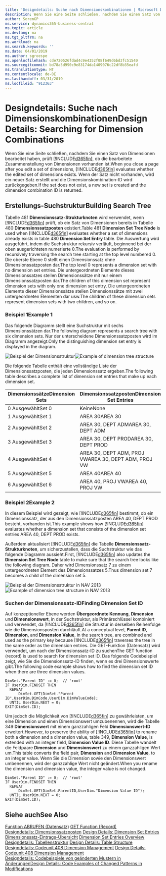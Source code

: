 ```yaml
---
title: 'Designdetails: Suche nach Dimensionskombinationen | Microsoft Docs'
description: Wenn Sie eine Seite schließen, nachdem Sie einen Satz von Dimensionen bearbeitet haben, prüft Business Central, ob die bearbeitete Zusammenstellung von Dimensionen vorhanden ist. Wenn der Satz nicht vorhanden, wird ein neuer Satz erstellt und die Dimensionskombination-ID wird zurückgegeben.
author: SorenGP
ms.service: dynamics365-business-central
ms.topic: article
ms.devlang: na
ms.tgt_pltfrm: na
ms.workload: na
ms.search.keywords: ''
ms.date: 04/01/2019
ms.author: sgroespe
ms.openlocfilehash: cde720526fdad4c9e4352f08f649d6bd3fc51540
ms.sourcegitcommit: bd78a5d990c9e83174da1409076c22df8b35eafd
ms.translationtype: HT
ms.contentlocale: de-DE
ms.lasthandoff: 03/31/2019
ms.locfileid: "912363"
---
```

# <a name="design-details-searching-for-dimension-combinations"></a><span data-ttu-id="9ed93-104">Designdetails: Suche nach Dimensionskombinationen</span><span class="sxs-lookup"><span data-stu-id="9ed93-104">Design Details: Searching for Dimension Combinations</span></span>
<span data-ttu-id="9ed93-105">Wenn Sie eine Seite schließen, nachdem Sie einen Satz von Dimensionen bearbeitet haben, prüft [!INCLUDE[d365fin](includes/d365fin_md.md)], ob die bearbeitete Zusammenstellung von Dimensionen vorhanden ist.</span><span class="sxs-lookup"><span data-stu-id="9ed93-105">When you close a page after you edit a set of dimensions, [!INCLUDE[d365fin](includes/d365fin_md.md)] evaluates whether the edited set of dimensions exists.</span></span> <span data-ttu-id="9ed93-106">Wenn der Satz nicht vorhanden, wird ein neuer Satz erstellt und die Dimensionskombination-ID wird zurückgegeben.</span><span class="sxs-lookup"><span data-stu-id="9ed93-106">If the set does not exist, a new set is created and the dimension combination ID is returned.</span></span>  

## <a name="building-search-tree"></a><span data-ttu-id="9ed93-107">Erstellungs-Suchstruktur</span><span class="sxs-lookup"><span data-stu-id="9ed93-107">Building Search Tree</span></span>  
 <span data-ttu-id="9ed93-108">Tabelle 481 **Dimensionssatz-Strukturknoten** wird verwendet, wenn [!INCLUDE[d365fin](includes/d365fin_md.md)] prüft, ob ein Satz von Dimensionen bereits in Tabelle 480 **Dimensionssatzposten** existiert.</span><span class="sxs-lookup"><span data-stu-id="9ed93-108">Table 481 **Dimension Set Tree Node** is used when [!INCLUDE[d365fin](includes/d365fin_md.md)] evaluates whether a set of dimensions already exists in table 480 **Dimension Set Entry** table.</span></span> <span data-ttu-id="9ed93-109">Die Auswertung wird ausgeführt, indem die Suchstruktur rekursiv verläuft, beginnend bei der oben ausgerichteten numerierte 0.</span><span class="sxs-lookup"><span data-stu-id="9ed93-109">The evaluation is performed by recursively traversing the search tree starting at the top level numbered 0.</span></span> <span data-ttu-id="9ed93-110">Die oberste Ebene 0 stellt einen Dimensionssatz ohne Dimensionssatzposten dar.</span><span class="sxs-lookup"><span data-stu-id="9ed93-110">The top level 0 represents a dimension set with no dimension set entries.</span></span> <span data-ttu-id="9ed93-111">Die untergeordneten Elemente dieses Dimensionssatzes stellen Dimensionssätze mit nur einem Dimensionssatzposten dar.</span><span class="sxs-lookup"><span data-stu-id="9ed93-111">The children of this dimension set represent dimension sets with only one dimension set entry.</span></span> <span data-ttu-id="9ed93-112">Die untergeordneten Elemente dieser Dimensionssätze stellen Dimensionssätze mit zwei untergeordneten Elementen dar usw.</span><span class="sxs-lookup"><span data-stu-id="9ed93-112">The children of these dimension sets represent dimension sets with two children, and so on.</span></span>  

### <a name="example-1"></a><span data-ttu-id="9ed93-113">Beispiel 1</span><span class="sxs-lookup"><span data-stu-id="9ed93-113">Example 1</span></span>  
 <span data-ttu-id="9ed93-114">Das folgende Diagramm stellt eine Suchstruktur mit sechs Dimensionssätzen dar.</span><span class="sxs-lookup"><span data-stu-id="9ed93-114">The following diagram represents a search tree with six dimension sets.</span></span> <span data-ttu-id="9ed93-115">Nur der unterscheidene Dimensionssatzposten wird im Diagramm angezeigt.</span><span class="sxs-lookup"><span data-stu-id="9ed93-115">Only the distinguishing dimension set entry is displayed in the diagram.</span></span>  

 <span data-ttu-id="9ed93-116">![Beispiel der Dimensionsstruktur](media/nav2013_dimension_tree.png "Beispiel der Dimensionsstruktur")</span><span class="sxs-lookup"><span data-stu-id="9ed93-116">![Example of dimension tree structure](media/nav2013_dimension_tree.png "Example of dimension tree structure")</span></span>  

 <span data-ttu-id="9ed93-117">Die folgende Tabelle enthält eine vollständige Liste der Dimensionssatzposten, die jeden Dimensionssatz ergeben.</span><span class="sxs-lookup"><span data-stu-id="9ed93-117">The following table describes a complete list of dimension set entries that make up each dimension set.</span></span>  

|<span data-ttu-id="9ed93-118">Dimensionssätze</span><span class="sxs-lookup"><span data-stu-id="9ed93-118">Dimension Sets</span></span>|<span data-ttu-id="9ed93-119">Dimensionssatzposten</span><span class="sxs-lookup"><span data-stu-id="9ed93-119">Dimension Set Entries</span></span>|  
|--------------------|---------------------------|  
|<span data-ttu-id="9ed93-120">0 Ausgewählt</span><span class="sxs-lookup"><span data-stu-id="9ed93-120">Set 0</span></span>|<span data-ttu-id="9ed93-121">Keine</span><span class="sxs-lookup"><span data-stu-id="9ed93-121">None</span></span>|  
|<span data-ttu-id="9ed93-122">1 Ausgewählt</span><span class="sxs-lookup"><span data-stu-id="9ed93-122">Set 1</span></span>|<span data-ttu-id="9ed93-123">AREA 30</span><span class="sxs-lookup"><span data-stu-id="9ed93-123">AREA 30</span></span>|  
|<span data-ttu-id="9ed93-124">2 Ausgewählt</span><span class="sxs-lookup"><span data-stu-id="9ed93-124">Set 2</span></span>|<span data-ttu-id="9ed93-125">AREA 30, DEPT ADM</span><span class="sxs-lookup"><span data-stu-id="9ed93-125">AREA 30, DEPT ADM</span></span>|  
|<span data-ttu-id="9ed93-126">3 Ausgewählt</span><span class="sxs-lookup"><span data-stu-id="9ed93-126">Set 3</span></span>|<span data-ttu-id="9ed93-127">AREA 30, DEPT PROD</span><span class="sxs-lookup"><span data-stu-id="9ed93-127">AREA 30, DEPT PROD</span></span>|  
|<span data-ttu-id="9ed93-128">4 Ausgewählt</span><span class="sxs-lookup"><span data-stu-id="9ed93-128">Set 4</span></span>|<span data-ttu-id="9ed93-129">AREA 30, DEPT ADM, PROJ VW</span><span class="sxs-lookup"><span data-stu-id="9ed93-129">AREA 30, DEPT ADM, PROJ VW</span></span>|  
|<span data-ttu-id="9ed93-130">5 Ausgewählt</span><span class="sxs-lookup"><span data-stu-id="9ed93-130">Set 5</span></span>|<span data-ttu-id="9ed93-131">AREA 40</span><span class="sxs-lookup"><span data-stu-id="9ed93-131">AREA 40</span></span>|  
|<span data-ttu-id="9ed93-132">6 Ausgewählt</span><span class="sxs-lookup"><span data-stu-id="9ed93-132">Set 6</span></span>|<span data-ttu-id="9ed93-133">AREA 40, PROJ VW</span><span class="sxs-lookup"><span data-stu-id="9ed93-133">AREA 40, PROJ VW</span></span>|  

### <a name="example-2"></a><span data-ttu-id="9ed93-134">Beispiel 2</span><span class="sxs-lookup"><span data-stu-id="9ed93-134">Example 2</span></span>  
 <span data-ttu-id="9ed93-135">In diesem Beispiel wird gezeigt, wie [!INCLUDE[d365fin](includes/d365fin_md.md)] bestimmt, ob ein Dimensionssatz, der aus den Dimensionssatzposten AREA 40, DEPT PROD besteht, vorhanden ist.</span><span class="sxs-lookup"><span data-stu-id="9ed93-135">This example shows how [!INCLUDE[d365fin](includes/d365fin_md.md)] evaluates whether a dimension set that consists of the dimension set entries AREA 40, DEPT PROD exists.</span></span>  

 <span data-ttu-id="9ed93-136">Außerdem aktualisiert [!INCLUDE[d365fin](includes/d365fin_md.md)] die Tabelle **Dimensionssatz-Strukturknoten**, um sicherzustellen, dass die Suchstruktur wie das folgende Diagramm aussieht.</span><span class="sxs-lookup"><span data-stu-id="9ed93-136">First, [!INCLUDE[d365fin](includes/d365fin_md.md)] also updates the **Dimension Set Tree Node** table to make sure that the search tree looks like the following diagram.</span></span> <span data-ttu-id="9ed93-137">Daher wird Dimensionssatz 7 zu einem untergeordneten Element des Dimensionssatzes 5.</span><span class="sxs-lookup"><span data-stu-id="9ed93-137">Thus dimension set 7 becomes a child of the dimension set 5.</span></span>  

 <span data-ttu-id="9ed93-138">![Beispiel der Dimensionsstruktur in NAV 2013](media/nav2013_dimension_tree_example2.png "Beispiel der Dimensionsstruktur in NAV 2013")</span><span class="sxs-lookup"><span data-stu-id="9ed93-138">![Example of dimension tree structure in NAV 2013](media/nav2013_dimension_tree_example2.png "Example of dimension tree structure in NAV 2013")</span></span>  

### <a name="finding-dimension-set-id"></a><span data-ttu-id="9ed93-139">Suchen der Dimensionssatz-ID</span><span class="sxs-lookup"><span data-stu-id="9ed93-139">Finding Dimension Set ID</span></span>  
 <span data-ttu-id="9ed93-140">Auf konzeptioneller Ebene werden **Übergeordnete Kennung**, **Dimension** und **Dimensionswert**, in der Suchstruktur, als Primärschlüssel kombiniert und verwendet, da [!INCLUDE[d365fin](includes/d365fin_md.md)] die Struktur in derselben Reihenfolge wie die Dimensionsposten durchläuft.</span><span class="sxs-lookup"><span data-stu-id="9ed93-140">At a conceptual level, **Parent ID**, **Dimension**, and **Dimension Value**, in the search tree, are combined and used as the primary key because [!INCLUDE[d365fin](includes/d365fin_md.md)] traverses the tree in the same order as the dimension entries.</span></span> <span data-ttu-id="9ed93-141">Die GET-Funktion (Datensatz) wird verwendet, um nach der Dimensionssatz-ID zu suchen</span><span class="sxs-lookup"><span data-stu-id="9ed93-141">The GET function (record) is used to search for dimension set ID.</span></span> <span data-ttu-id="9ed93-142">Das folgende Codebeispiel zeigt, wie Sie die Dimensionssatz-ID finden, wenn es drei Dimensionswerte gibt.</span><span class="sxs-lookup"><span data-stu-id="9ed93-142">The following code example shows how to find the dimension set ID when there are three dimension values.</span></span>  

```  
DimSet."Parent ID" := 0;  // 'root'  
IF UserDim.FINDSET THEN  
  REPEAT  
      DimSet.GET(DimSet."Parent ID",UserDim.DimCode,UserDim.DimValueCode);  
  UNTIL UserDim.NEXT = 0;  
EXIT(DimSet.ID);  

```  

<span data-ttu-id="9ed93-143">Um jedoch die Möglichkeit von [!INCLUDE[d365fin](includes/d365fin_md.md)] zu gewährleisten, um eine Dimension und einen Dimensionswert umzubenennen, wird die Tabelle 349 **Dimensionswert** mit einem ganzzahligen Feld **Dimensionswert-ID** erweitert.</span><span class="sxs-lookup"><span data-stu-id="9ed93-143">However, to preserve the ability of [!INCLUDE[d365fin](includes/d365fin_md.md)] to rename both a dimension and a dimension value, table 349, **Dimension Value**, is extended with an integer field, **Dimension Value ID**.</span></span> <span data-ttu-id="9ed93-144">Diese Tabelle wandelt die Feldpaare **Dimension** und **Dimensionswert** zu einem ganzzahligen Wert um.</span><span class="sxs-lookup"><span data-stu-id="9ed93-144">This table converts the field pair, **Dimension** and **Dimension Value**, to an integer value.</span></span> <span data-ttu-id="9ed93-145">Wenn Sie die Dimension sowie den Dimensionswert umbenennen, wird der ganzzahlige Wert nicht geändert.</span><span class="sxs-lookup"><span data-stu-id="9ed93-145">When you rename the dimension and dimension value, the integer value is not changed.</span></span>  

```  
DimSet."Parent ID" := 0;  // 'root'  
IF UserDim.FINDSET THEN  
  REPEAT  
      DimSet.GET(DimSet.ParentID,UserDim."Dimension Value ID");  
  UNTIL UserDim.NEXT = 0;  
EXIT(DimSet.ID);  

```  

## <a name="see-also"></a><span data-ttu-id="9ed93-146">Siehe auch</span><span class="sxs-lookup"><span data-stu-id="9ed93-146">See Also</span></span>  
 <span data-ttu-id="9ed93-147">[Funktion ABRUFEN (Datensatz)](/dynamics-nav/GET-Function--Record-)  </span><span class="sxs-lookup"><span data-stu-id="9ed93-147">[GET Function (Record)](/dynamics-nav/GET-Function--Record-)  </span></span>  
 <span data-ttu-id="9ed93-148">[Designdetails: Dimensionssatzposten](design-details-dimension-set-entries.md) </span><span class="sxs-lookup"><span data-stu-id="9ed93-148">[Design Details: Dimension Set Entries](design-details-dimension-set-entries.md) </span></span>  
 <span data-ttu-id="9ed93-149">[Dimensionssatz-Eintrags-Übersicht](design-details-dimension-set-entries-overview.md) </span><span class="sxs-lookup"><span data-stu-id="9ed93-149">[Dimension Set Entries Overview](design-details-dimension-set-entries-overview.md) </span></span>  
 <span data-ttu-id="9ed93-150">[Designdetails: Tabellenstruktur](design-details-table-structure.md) </span><span class="sxs-lookup"><span data-stu-id="9ed93-150">[Design Details: Table Structure](design-details-table-structure.md) </span></span>  
 <span data-ttu-id="9ed93-151">[Designdetails: Codeunit 408 Dimension Management](design-details-codeunit-408-dimension-management.md) </span><span class="sxs-lookup"><span data-stu-id="9ed93-151">[Design Details: Codeunit 408 Dimension Management](design-details-codeunit-408-dimension-management.md) </span></span>  
 [<span data-ttu-id="9ed93-152">Designdetails: Codebeispiele von geänderten Mustern in Änderungen</span><span class="sxs-lookup"><span data-stu-id="9ed93-152">Design Details: Code Examples of Changed Patterns in Modifications</span></span>](design-details-code-examples-of-changed-patterns-in-modifications.md)
